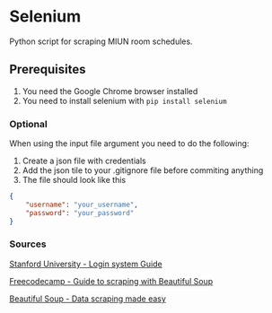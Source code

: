 # Selenium
Python script for scraping MIUN room schedules.

## Prerequisites
1. You need the Google Chrome browser installed
2. You need to install selenium with ```pip install selenium ```

### Optional 
When using the input file argument you need to do the following:
1. Create a json file with credentials 
2. Add the json tile to your .gitignore file before commiting anything
3. The file should look like this    
```json
{
	"username": "your_username", 
	"password": "your_password"
}
```

### Sources
[Stanford University - Login system Guide](http://stanford.edu/~mgorkove/cgi-bin/rpython_tutorials/Scraping_a_Webpage_Rendered_by_Javascript_Using_Python.php)

[Freecodecamp - Guide to scraping with Beautiful Soup](https://medium.freecodecamp.org/better-web-scraping-in-python-with-selenium-beautiful-soup-and-pandas-d6390592e251)

[Beautiful Soup - Data scraping made easy](https://www.crummy.com/software/BeautifulSoup/)
